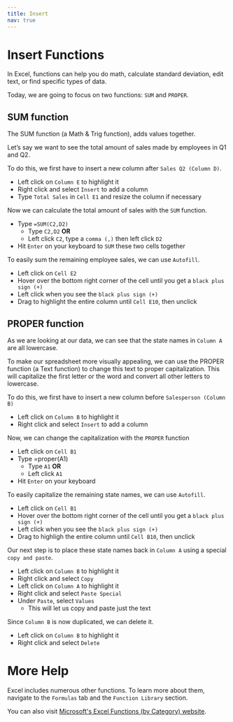 ```yaml
---
title: Insert
nav: true
---
```


# Insert Functions

In Excel, functions can help you do math, calculate standard deviation, edit text, or find specific types of data.

Today, we are going to focus on two functions: `SUM` and `PROPER`.

## SUM function

The SUM function (a Math & Trig function), adds values together. 

Let’s say we want to see the total amount of sales made by employees in Q1 and Q2.

To do this, we first have to insert a new column after `Sales Q2 (Column D)`.
* Left click on `Column E` to highlight it
* Right click and select `Insert` to add a column
* Type `Total Sales` in `Cell E1` and resize the column if necessary

Now we can calculate the total amount of sales with the `SUM` function.
* Type `=SUM(C2,D2)`
  * Type `C2,D2` **OR**
  * Left click `C2`, type a `comma (,)` then left click `D2`
* Hit `Enter` on your keyboard to `SUM` these two cells together

To easily sum the remaining employee sales, we can use `Autofill`.
* Left click on `Cell E2`
* Hover over the bottom right corner of the cell until you get a `black plus sign (+)`
* Left click when you see the `black plus sign (+)`
* Drag to highlight the entire column until `Cell E10`, then unclick

## PROPER function

As we are looking at our data, we can see that the state names in `Column A` are all lowercase.

To make our spreadsheet more visually appealing, we can use the PROPER function (a Text function) to change this text to proper capitalization. This will capitalize the first letter or the word and convert all other letters to lowercase.

To do this, we first have to insert a new column before `Salesperson (Column B)`
* Left click on `Column B` to highlight it
* Right click and select `Insert` to add a column

Now, we can change the capitalization with the `PROPER` function
* Left click on `Cell B1`
* Type =proper(A1)
  * Type `A1` **OR**
  * Left click `A1`
* Hit `Enter` on your keyboard

To easily capitalize the remaining state names, we can use `Autofill`.
* Left click on `Cell B1`
* Hover over the bottom right corner of the cell until you get a `black plus sign (+)`
* Left click when you see the `black plus sign (+)`
* Drag to highligh the entire column until `Cell B10`, then unclick

Our next step is to place these state names back in `Column A` using a special `copy and paste`.
* Left click on `Column B` to highlight it
* Right click and select `Copy`
* Left click on `Column A` to highlight it
* Right click and select `Paste Special`
* Under `Paste`, select `Values`
  * This will let us copy and paste just the text

Since `Column B` is now duplicated, we can delete it.
* Left click on `Column B` to highlight it
* Right click and select `Delete`

# More Help
Excel includes numerous other functions. To learn more about them, navigate to the `Formulas` tab and the `Function Library` section. 

You can also visit [Microsoft's Excel Functions (by Category) website](https://support.office.com/en-us/article/excel-functions-by-category-5f91f4e9-7b42-46d2-9bd1-63f26a86c0eb?ui=en-US&rs=en-US&ad=US).